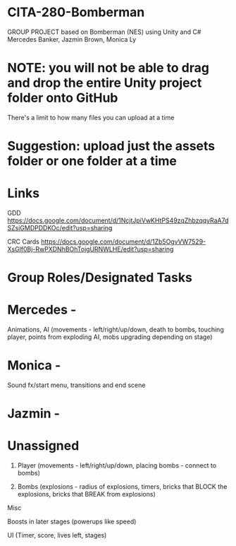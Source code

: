 # CITA-280-Bomberman
GROUP PROJECT based on Bomberman (NES) using Unity and C#
Mercedes Banker, Jazmin Brown, Monica Ly

# NOTE: you will not be able to drag and drop the entire Unity project folder onto GitHub
There's a limit to how many files you can upload at a time 
# Suggestion: upload just the assets folder or one folder at a time

# Links
GDD https://docs.google.com/document/d/1NcjtJpiVwKHtPS49zqZhbzqqyRaA7dSZsiGMDPDDKOc/edit?usp=sharing 

CRC Cards https://docs.google.com/document/d/1Zb5OgvVW7529-XsGlf0Bj-RwPXDNhBOhTojgURNWLHE/edit?usp=sharing

# Group Roles/Designated Tasks
# Mercedes - 
Animations, AI (movements - left/right/up/down, death to bombs, touching player, points from exploding AI, mobs upgrading depending on stage)

# Monica - 
Sound fx/start menu, transitions and end scene 

# Jazmin - 


# Unassigned

1. Player (movements - left/right/up/down, placing bombs - connect to bombs)

3. Bombs (explosions - radius of explosions, timers, bricks that BLOCK the explosions, bricks that BREAK from explosions)

Misc

Boosts in later stages (powerups like speed)

UI (Timer, score, lives left, stages)
